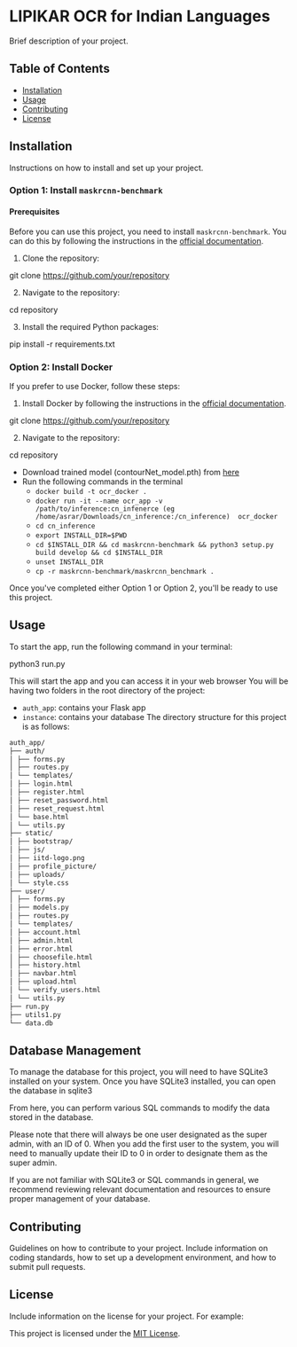 # LIPIKAR OCR for Indian Languages

Brief description of your project.

## Table of Contents

- [Installation](#installation)
- [Usage](#usage)
- [Contributing](#contributing)
- [License](#license)

## Installation

Instructions on how to install and set up your project.

### Option 1: Install `maskrcnn-benchmark`

#### Prerequisites

Before you can use this project, you need to install `maskrcnn-benchmark`. You can do this by following the instructions in the [official documentation](https://github.com/facebookresearch/maskrcnn-benchmark/blob/main/INSTALL.md). 

1. Clone the repository:

git clone https://github.com/your/repository

2. Navigate to the repository:

cd repository

3. Install the required Python packages:

pip install -r requirements.txt


### Option 2: Install Docker

If you prefer to use Docker, follow these steps:

1. Install Docker by following the instructions in the [official documentation](https://docs.docker.com/get-docker/).

git clone https://github.com/your/repository

2. Navigate to the repository:

cd repository

* Download trained model (contourNet_model.pth) from [here](https://csciitd-my.sharepoint.com/:f:/g/personal/ch7190150_iitd_ac_in/EvLT451TYFpAmJglzzsISJYBzvlnbMeVn4lhnJg07xM4Qw?e=PbYDTJ)
* Run the following commands in the terminal
    * ```docker build -t ocr_docker .```
    * ```docker run -it --name ocr_app -v /path/to/inference:cn_infenerce (eg /home/asrar/Downloads/cn_inference:/cn_inference)  ocr_docker```
    * ```cd cn_inference```
    * ```export INSTALL_DIR=$PWD```
    * ```cd $INSTALL_DIR && cd maskrcnn-benchmark && python3 setup.py build develop && cd $INSTALL_DIR```
    * ```unset INSTALL_DIR```
    * ```cp -r maskrcnn-benchmark/maskrcnn_benchmark .```


Once you've completed either Option 1 or Option 2, you'll be ready to use this project.

## Usage

To start the app, run the following command in your terminal:

python3 run.py

This will start the app and you can access it in your web browser
You will be having two folders in the root directory of the project:
- `auth_app`: contains your Flask app
- `instance`: contains your database
The directory structure for this project is as follows:
```bash 
auth_app/
├── auth/
│ ├── forms.py
│ ├── routes.py
│ └── templates/
│ ├── login.html
│ ├── register.html
│ ├── reset_password.html
│ ├── reset_request.html
│ └── base.html
│ └── utils.py
├── static/
│ ├── bootstrap/
│ ├── js/
│ ├── iitd-logo.png
│ ├── profile_picture/
│ ├── uploads/
│ └── style.css
├── user/
│ ├── forms.py
│ ├── models.py
│ ├── routes.py
│ └── templates/
│ ├── account.html
│ ├── admin.html
│ ├── error.html
│ ├── choosefile.html
│ ├── history.html
│ ├── navbar.html
│ ├── upload.html
│ └── verify_users.html
│ └── utils.py
├── run.py
├── utils1.py
└── data.db
```
## Database Management

To manage the database for this project, you will need to have SQLite3 installed on your system. Once you have SQLite3 installed, you can open the database in sqlite3

From here, you can perform various SQL commands to modify the data stored in the database.

Please note that there will always be one user designated as the super admin, with an ID of 0. When you add the first user to the system, you will need to manually update their ID to 0 in order to designate them as the super admin.

If you are not familiar with SQLite3 or SQL commands in general, we recommend reviewing relevant documentation and resources to ensure proper management of your database.

## Contributing

Guidelines on how to contribute to your project. Include information on coding standards, how to set up a development environment, and how to submit pull requests.

## License

Include information on the license for your project. For example:

This project is licensed under the [MIT License](https://opensource.org/licenses/MIT).
